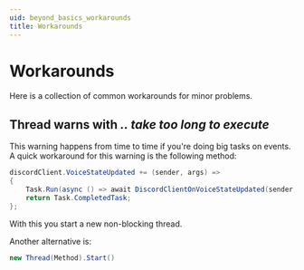 ```yaml
---
uid: beyond_basics_workarounds
title: Workarounds
---
```


# Workarounds

Here is a collection of common workarounds for minor problems.

## Thread warns with *.. take too long to execute*
This warning happens from time to time if you're doing big tasks on events.
A quick workaround for this warning is the following method:

```cs
discordClient.VoiceStateUpdated += (sender, args) =>
{
    Task.Run(async () => await DiscordClientOnVoiceStateUpdated(sender, args));
    return Task.CompletedTask;
};
```


With this you start a new non-blocking thread.

Another alternative is:
```cs
new Thread(Method).Start()
```

